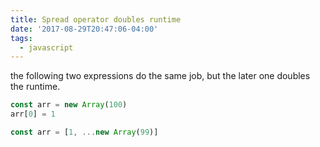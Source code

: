 ```yaml
---
title: Spread operator doubles runtime
date: '2017-08-29T20:47:06-04:00'
tags:
  - javascript
---
```

the following two expressions do the same job, but the later one doubles the runtime.

```js
const arr = new Array(100)
arr[0] = 1

```

```js
const arr = [1, ...new Array(99)]
```
